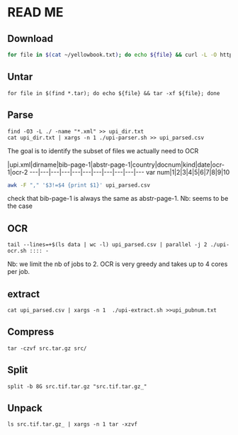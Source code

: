 # READ ME

## Download

```bash
for file in $(cat ~/yellowbook.txt); do echo ${file} && curl -L -O https://bulkdata.uspto.gov/data/patent/grant/yellowbook/1790_2010/${file} ; done
```

## Untar

```schell script
for file in $(find *.tar); do echo ${file} && tar -xf ${file}; done
```

## Parse

```shell script
find -O3 -L ./ -name "*.xml" >> upi_dir.txt
cat upi_dir.txt | xargs -n 1 ./upi-parser.sh >> upi_parsed.csv
```

The goal is to identify the subset of files we actually need to OCR

|upi.xml|dirname|bib-page-1|abstr-page-1|country|docnum|kind|date|ocr-1|ocr-2
---|---|---|---|---|---|---|---|---|---|---
var num|1|2|3|4|5|6|7|8|9|10

```bash
awk -F "," '$3!=$4 {print $1}' upi_parsed.csv
```

check that bib-page-1 is always the same as abstr-page-1. Nb: seems to be the case

## OCR

```shell script
tail --lines=+$(ls data | wc -l) upi_parsed.csv | parallel -j 2 ./upi-ocr.sh :::: -
```

Nb: we limit the nb of jobs to 2. OCR is very greedy and takes up to 4 cores per job. 

## extract

```shell script
cat upi_parsed.csv | xargs -n 1  ./upi-extract.sh >>upi_pubnum.txt
```

## Compress

```shell script
tar -czvf src.tar.gz src/
```

## Split

```shell script
split -b 8G src.tif.tar.gz "src.tif.tar.gz_"
```

## Unpack

```shell script
ls src.tif.tar.gz_ | xargs -n 1 tar -xzvf
```

